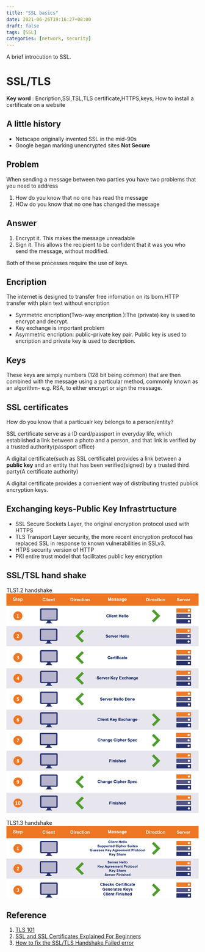 ```yaml
---
title: "SSL basics"
date: 2021-06-26T19:16:27+08:00
draft: false
tags: [SSL]
categories: [network, security]
---
```


A brief introcution to SSL.

# SSL/TLS

**Key word** : Encription,SSl,TSL,TLS certificate,HTTPS,keys, How to install a certificate on a website

## A little history

* Netscape originally invented SSL in the mid-90s
* Google began marking unencrypted sites **Not Secure**

## Problem

When sending a message between two parties you have two problems that you need to address

1. How do you know that no one has read the message
2. HOw do you know that no one has changed the message

## Answer

1. Encrypt it. This makes the message unreadable
2. Sign it. This allows the recipient to be confident that it was you who send the message, without modified.

Both of these processes require the use of keys.

## Encription

The internet is designed to transfer free infomation on its born.HTTP transfer with plain text without encription

* Symmetric encription(Two-way encription ):The (private) key is used to encrypt and decrypt.
* Key exchange is important problem
* Asymmetric encription: public-private key pair. Public key is used to encription and private key is used to decription.
  
## Keys

These keys are simply numbers (128 bit being common) that are then combined with the message using a particular method, commonly known as an algorithm- e.g. RSA, to either encrypt or sign the message.

## SSL certificates

How do you know that a particualr key belongs to a person/entity?

SSL certificate serve as a ID card/passport in everyday life, which established a link between a photo and a person, and that link is verified by a trusted authority(passport office)

A digital certificate(such as SSL certificate) provides a link between a **public key** and an entity that has been verified(signed) by a trusted third party(A certificate authority)

A digital certificate provides a convenient way of distributing trusted publick encryption keys.

## Exchanging keys-Public Key Infrastrtucture

* SSL Secure Sockets Layer, the original encryption protocol used with HTTPS
* TLS Transport Layer security, the more recent encryption protocol has replaced SSL in response to known vulnerabilities in SSLv3.
* HTPS security version of HTTP
* PKI entire trust model that facilitates public key encryption

## SSL/TSL hand shake

TLS1.2 handshake
![tls1.2 handle shake](/images/tls_handshake_1_2.png)

TLS1.3 handshake
![tls1.3 handle shake](/images/tls_handshake_1_3.jpg)

## Reference

1. [TLS 101](https://geekflare.com/tls-101/)
2. [SSL and SSL Certificates Explained For Beginners](http://www.steves-internet-guide.com/ssl-certificates-explained/)
3. [How to fix the SSL/TLS Handshake Failed error](https://www.thesslstore.com/blog/tls-handshake-failed/)